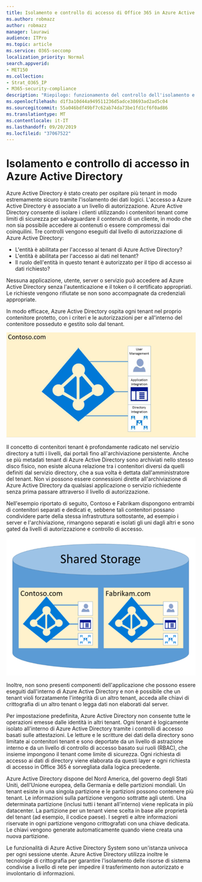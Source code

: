 ```yaml
---
title: Isolamento e controllo di accesso di Office 365 in Azure Active Directory
ms.author: robmazz
author: robmazz
manager: laurawi
audience: ITPro
ms.topic: article
ms.service: O365-seccomp
localization_priority: Normal
search.appverid:
- MET150
ms.collection:
- Strat_O365_IP
- M365-security-compliance
description: "Riepilogo: funzionamento del controllo dell'isolamento e dell'accesso all'interno di Azure Active Directory."
ms.openlocfilehash: d1f3a10d44a949511236d5adce38693ad2ad5c04
ms.sourcegitcommit: 55a046bdf49bf7c62ab74da73be1fd1cf6f0ad86
ms.translationtype: MT
ms.contentlocale: it-IT
ms.lasthandoff: 09/20/2019
ms.locfileid: "37067522"
---
```

# <a name="isolation-and-access-control-in-azure-active-directory"></a>Isolamento e controllo di accesso in Azure Active Directory

Azure Active Directory è stato creato per ospitare più tenant in modo estremamente sicuro tramite l'isolamento dei dati logici. L'accesso a Azure Active Directory è associato a un livello di autorizzazione. Azure Active Directory consente di isolare i clienti utilizzando i contenitori tenant come limiti di sicurezza per salvaguardare il contenuto di un cliente, in modo che non sia possibile accedere ai contenuti o essere compromessi dai coinquilini. Tre controlli vengono eseguiti dal livello di autorizzazione di Azure Active Directory:
- L'entità è abilitata per l'accesso al tenant di Azure Active Directory?
- L'entità è abilitata per l'accesso ai dati nel tenant?
- Il ruolo dell'entità in questo tenant è autorizzato per il tipo di accesso ai dati richiesto?

Nessuna applicazione, utente, server o servizio può accedere ad Azure Active Directory senza l'autenticazione e il token o il certificato appropriati. Le richieste vengono rifiutate se non sono accompagnate da credenziali appropriate.

In modo efficace, Azure Active Directory ospita ogni tenant nel proprio contenitore protetto, con i criteri e le autorizzazioni per e all'interno del contenitore posseduto e gestito solo dal tenant.
 
![Contenitore di Azure](media/office-365-isolation-azure-container.png)

Il concetto di contenitori tenant è profondamente radicato nel servizio directory a tutti i livelli, dai portali fino all'archiviazione persistente. Anche se più metadati tenant di Azure Active Directory sono archiviati nello stesso disco fisico, non esiste alcuna relazione tra i contenitori diversi da quelli definiti dal servizio directory, che a sua volta è dettata dall'amministratore del tenant. Non vi possono essere connessioni dirette all'archiviazione di Azure Active Directory da qualsiasi applicazione o servizio richiedente senza prima passare attraverso il livello di autorizzazione.

Nell'esempio riportato di seguito, Contoso e Fabrikam dispongono entrambi di contenitori separati e dedicati e, sebbene tali contenitori possano condividere parte della stessa infrastruttura sottostante, ad esempio i server e l'archiviazione, rimangono separati e isolati gli uni dagli altri e sono gated da livelli di autorizzazione e controllo di accesso.
 
![Contenitori dedicati di Azure](media/office-365-isolation-azure-dedicated-containers.png)

Inoltre, non sono presenti componenti dell'applicazione che possono essere eseguiti dall'interno di Azure Active Directory e non è possibile che un tenant violi forzatamente l'integrità di un altro tenant, acceda alle chiavi di crittografia di un altro tenant o legga dati non elaborati dal server.

Per impostazione predefinita, Azure Active Directory non consente tutte le operazioni emesse dalle identità in altri tenant. Ogni tenant è logicamente isolato all'interno di Azure Active Directory tramite i controlli di accesso basati sulle attestazioni. Le letture e le scritture dei dati della directory sono limitate ai contenitori tenant e sono deportate da un livello di astrazione interno e da un livello di controllo di accesso basato sui ruoli (RBAC), che insieme impongono il tenant come limite di sicurezza. Ogni richiesta di accesso ai dati di directory viene elaborata da questi layer e ogni richiesta di accesso in Office 365 è sorvegliata dalla logica precedente.

Azure Active Directory dispone del Nord America, del governo degli Stati Uniti, dell'Unione europea, della Germania e delle partizioni mondiali. Un tenant esiste in una singola partizione e le partizioni possono contenere più tenant. Le informazioni sulla partizione vengono sottratte agli utenti. Una determinata partizione (inclusi tutti i tenant all'interno) viene replicata in più datacenter. La partizione per un tenant viene scelta in base alle proprietà del tenant (ad esempio, il codice paese). I segreti e altre informazioni riservate in ogni partizione vengono crittografati con una chiave dedicata. Le chiavi vengono generate automaticamente quando viene creata una nuova partizione.

Le funzionalità di Azure Active Directory System sono un'istanza univoca per ogni sessione utente. Azure Active Directory utilizza inoltre le tecnologie di crittografia per garantire l'isolamento delle risorse di sistema condivise a livello di rete per impedire il trasferimento non autorizzato e involontario di informazioni.
